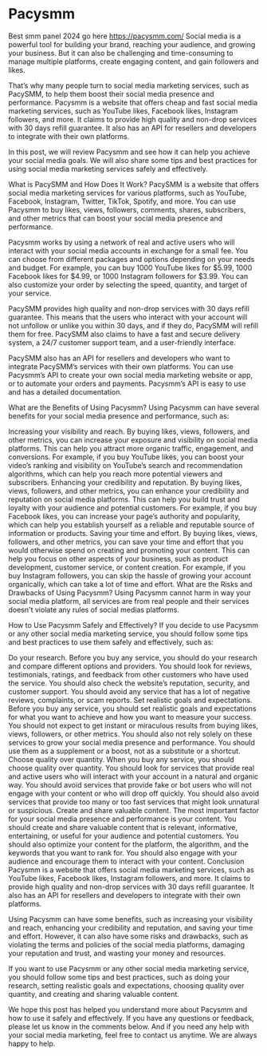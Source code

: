 # Pacysmm
Best smm panel 2024
go here https://pacysmm.com/
Social media is a powerful tool for building your brand, reaching your audience, and growing your business. But it can also be challenging and time-consuming to manage multiple platforms, create engaging content, and gain followers and likes.

That’s why many people turn to social media marketing services, such as PacySMM, to help them boost their social media presence and performance. Pacysmm is a website that offers cheap and fast social media marketing services, such as YouTube likes, Facebook likes, Instagram followers, and more. It claims to provide high quality and non-drop services with 30 days refill guarantee. It also has an API for resellers and developers to integrate with their own platforms.

In this post, we will review Pacysmm and see how it can help you achieve your social media goals. We will also share some tips and best practices for using social media marketing services safely and effectively.

What is PacySMM and How Does It Work?
PacySMM is a website that offers social media marketing services for various platforms, such as YouTube, Facebook, Instagram, Twitter, TikTok, Spotify, and more. You can use Pacysmm to buy likes, views, followers, comments, shares, subscribers, and other metrics that can boost your social media presence and performance.

Pacysmm works by using a network of real and active users who will interact with your social media accounts in exchange for a small fee. You can choose from different packages and options depending on your needs and budget. For example, you can buy 1000 YouTube likes for $5.99, 1000 Facebook likes for $4.99, or 1000 Instagram followers for $3.99. You can also customize your order by selecting the speed, quantity, and target of your service.

PacySMM provides high quality and non-drop services with 30 days refill guarantee. This means that the users who interact with your account will not unfollow or unlike you within 30 days, and if they do, PacySMM will refill them for free. PacySMM also claims to have a fast and secure delivery system, a 24/7 customer support team, and a user-friendly interface.

PacySMM also has an API for resellers and developers who want to integrate PacySMM’s services with their own platforms. You can use Pacysmm’s API to create your own social media marketing website or app, or to automate your orders and payments. Pacysmm’s API is easy to use and has a detailed documentation.

What are the Benefits of Using Pacysmm?
Using Pacysmm can have several benefits for your social media presence and performance, such as:

Increasing your visibility and reach. By buying likes, views, followers, and other metrics, you can increase your exposure and visibility on social media platforms. This can help you attract more organic traffic, engagement, and conversions. For example, if you buy YouTube likes, you can boost your video’s ranking and visibility on YouTube’s search and recommendation algorithms, which can help you reach more potential viewers and subscribers.
Enhancing your credibility and reputation. By buying likes, views, followers, and other metrics, you can enhance your credibility and reputation on social media platforms. This can help you build trust and loyalty with your audience and potential customers. For example, if you buy Facebook likes, you can increase your page’s authority and popularity, which can help you establish yourself as a reliable and reputable source of information or products.
Saving your time and effort. By buying likes, views, followers, and other metrics, you can save your time and effort that you would otherwise spend on creating and promoting your content. This can help you focus on other aspects of your business, such as product development, customer service, or content creation. For example, if you buy Instagram followers, you can skip the hassle of growing your account organically, which can take a lot of time and effort.
What are the Risks and Drawbacks of Using Pacysmm?
Using Pacysmm cannot harm in way your social media platform, all services are from real people and their services doesn't violate any rules of social medias platforms.

How to Use Pacysmm Safely and Effectively?
If you decide to use Pacysmm or any other social media marketing service, you should follow some tips and best practices to use them safely and effectively, such as:

Do your research. Before you buy any service, you should do your research and compare different options and providers. You should look for reviews, testimonials, ratings, and feedback from other customers who have used the service. You should also check the website’s reputation, security, and customer support. You should avoid any service that has a lot of negative reviews, complaints, or scam reports.
Set realistic goals and expectations. Before you buy any service, you should set realistic goals and expectations for what you want to achieve and how you want to measure your success. You should not expect to get instant or miraculous results from buying likes, views, followers, or other metrics. You should also not rely solely on these services to grow your social media presence and performance. You should use them as a supplement or a boost, not as a substitute or a shortcut.
Choose quality over quantity. When you buy any service, you should choose quality over quantity. You should look for services that provide real and active users who will interact with your account in a natural and organic way. You should avoid services that provide fake or bot users who will not engage with your content or who will drop off quickly. You should also avoid services that provide too many or too fast services that might look unnatural or suspicious.
Create and share valuable content. The most important factor for your social media presence and performance is your content. You should create and share valuable content that is relevant, informative, entertaining, or useful for your audience and potential customers. You should also optimize your content for the platform, the algorithm, and the keywords that you want to rank for. You should also engage with your audience and encourage them to interact with your content.
Conclusion
Pacysmm is a website that offers social media marketing services, such as YouTube likes, Facebook likes, Instagram followers, and more. It claims to provide high quality and non-drop services with 30 days refill guarantee. It also has an API for resellers and developers to integrate with their own platforms.

Using Pacysmm can have some benefits, such as increasing your visibility and reach, enhancing your credibility and reputation, and saving your time and effort. However, it can also have some risks and drawbacks, such as violating the terms and policies of the social media platforms, damaging your reputation and trust, and wasting your money and resources.

If you want to use Pacysmm or any other social media marketing service, you should follow some tips and best practices, such as doing your research, setting realistic goals and expectations, choosing quality over quantity, and creating and sharing valuable content.

We hope this post has helped you understand more about Pacysmm and how to use it safely and effectively. If you have any questions or feedback, please let us know in the comments below. And if you need any help with your social media marketing, feel free to contact us anytime. We are always happy to help.
